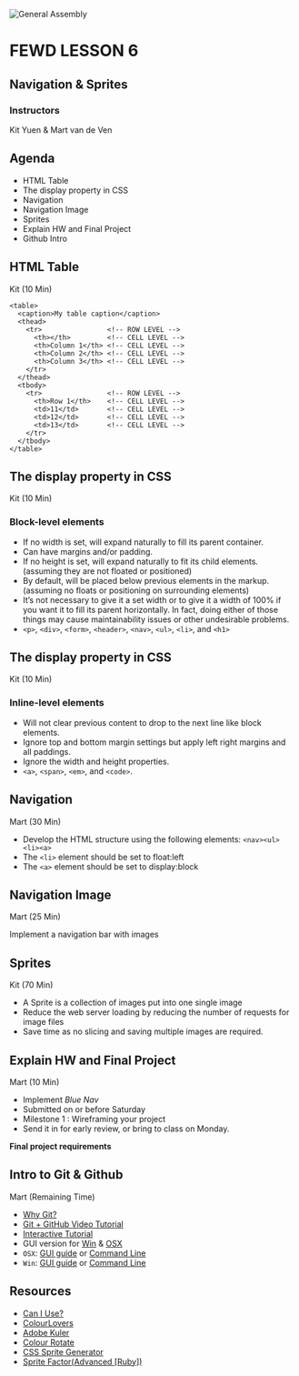![General Assembly](assets/images/ga.png)
# FEWD LESSON 6

## Navigation & Sprites

### Instructors
Kit Yuen & Mart van de Ven 



## Agenda

* HTML Table
* The display property in CSS
* Navigation
* Navigation Image
* Sprites
* Explain HW and Final Project
* Github Intro



## HTML Table
<aside class="notes">Kit (10 Min)</aside>

```
<table>
  <caption>My table caption</caption>
  <thead>
    <tr>                <!-- ROW LEVEL -->
      <th></th>         <!-- CELL LEVEL -->
      <th>Column 1</th> <!-- CELL LEVEL -->
      <th>Column 2</th> <!-- CELL LEVEL -->
      <th>Column 3</th> <!-- CELL LEVEL -->
    </tr>
  </thead>
  <tbody>
    <tr>                <!-- ROW LEVEL -->
      <th>Row 1</th>    <!-- CELL LEVEL -->
      <td>11</td>       <!-- CELL LEVEL -->
      <td>12</td>       <!-- CELL LEVEL -->
      <td>13</td>       <!-- CELL LEVEL -->
    </tr>
  </tbody>
</table>
```



## The display property in CSS
<aside class="notes">Kit (10 Min)</aside>

### Block-level elements

* If no width is set, will expand naturally to fill its parent container.
* Can have margins and/or padding.
* If no height is set, will expand naturally to fit its child elements. (assuming they are not floated or positioned)
* By default, will be placed below previous elements in the markup. (assuming no floats or positioning on surrounding elements)
* It’s not necessary to give it a set width or to give it a width of 100% if you want it to fill its parent horizontally. In fact, doing either of those things may cause maintainability issues or other undesirable problems.
* `<p>`, `<div>`, `<form>`, `<header>`, `<nav>`, `<ul>`, `<li>`, and `<h1>`



## The display property in CSS
<aside class="notes">Kit (10 Min)</aside>

### Inline-level elements

* Will not clear previous content to drop to the next line like block elements.
* Ignore top and bottom margin settings but apply left right margins and all paddings.
* Ignore the width and height properties.
* `<a>`, `<span>`, `<em>`, and `<code>`.



## Navigation
<aside class="notes">Mart (30 Min)</aside>

* Develop the HTML structure using the following elements: `<nav><ul><li><a>`
* The `<li>` element should be set to float:left
* The `<a>` element should be set to display:block



## Navigation Image
<aside class="notes">Mart (25 Min)</aside>

Implement a navigation bar with images



## Sprites
<aside class="notes">Kit (70 Min)</aside>

* A Sprite is a collection of images put into one single image
* Reduce the web server loading by reducing the number of requests for image files
* Save time as no slicing and saving multiple images are required.



## Explain HW and Final Project
<aside class="notes">Mart (10 Min)</aside>

* Implement *Blue Nav*
* Submitted on or before Saturday
* Milestone 1 : Wireframing your project
* Send it in for early review, or bring to class on Monday.

**Final project requirements**



## Intro to Git & Github
<aside class="notes">Mart (Remaining Time)</aside>

* [Why Git?](https://generalassemb.ly/blog/technically-speaking-github)
* [Git + GitHub Video Tutorial](http://net.tutsplus.com/tutorials/tools-and-tips/terminal-git-and-github-for-the-rest-of-us-screencast/)
* [Interactive Tutorial](http://try.github.io/)
* GUI version for [Win](http://windows.github.com/) & [OSX](http://mac.github.com/)
* `OSX`: [GUI guide](http://www.hacheka.com/newbie-guide-for-using-github-in-mac-osx/) or [Command Line](http://blog.mugunthkumar.com/articles/tutorial-setting-up-git-on-your-mac/)
* `Win`: [GUI guide](http://arstechnica.com/information-technology/2012/05/hands-on-github-for-windows-takes-the-pain-out-of-using-git/) or [Command Line](http://guides.beanstalkapp.com/version-control/git-on-windows.html)



## Resources
* [Can I Use?](http://caniuse.com)
* [ColourLovers](http://www.colourlovers.com/)
* [Adobe Kuler](https://kuler.adobe.com/#themes/rating?time=30)
* [Colour Rotate](http://mobile.colorotate.org/)
* [CSS Sprite Generator](http://spritegen.website-performance.org/)
* [Sprite Factor(Advanced [Ruby])](https://github.com/jakesgordon/sprite-factory)
